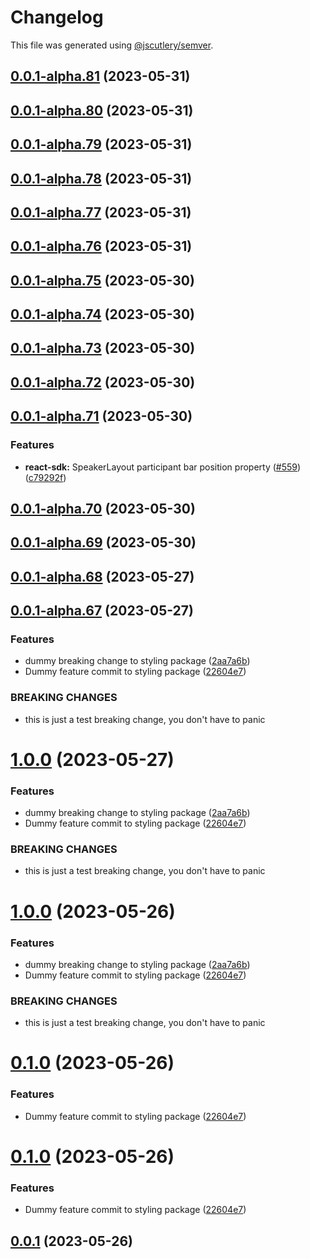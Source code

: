 # Changelog

This file was generated using [@jscutlery/semver](https://github.com/jscutlery/semver).

## [0.0.1-alpha.81](https://github.com/GetStream/stream-video-js/compare/@stream-io/video-styling-0.0.1-alpha.80...@stream-io/video-styling-0.0.1-alpha.81) (2023-05-31)



## [0.0.1-alpha.80](https://github.com/GetStream/stream-video-js/compare/@stream-io/video-styling-0.0.1-alpha.79...@stream-io/video-styling-0.0.1-alpha.80) (2023-05-31)



## [0.0.1-alpha.79](https://github.com/GetStream/stream-video-js/compare/@stream-io/video-styling-0.0.1-alpha.78...@stream-io/video-styling-0.0.1-alpha.79) (2023-05-31)



## [0.0.1-alpha.78](https://github.com/GetStream/stream-video-js/compare/@stream-io/video-styling-0.0.1-alpha.77...@stream-io/video-styling-0.0.1-alpha.78) (2023-05-31)



## [0.0.1-alpha.77](https://github.com/GetStream/stream-video-js/compare/@stream-io/video-styling-0.0.1-alpha.76...@stream-io/video-styling-0.0.1-alpha.77) (2023-05-31)



## [0.0.1-alpha.76](https://github.com/GetStream/stream-video-js/compare/@stream-io/video-styling-0.0.1-alpha.75...@stream-io/video-styling-0.0.1-alpha.76) (2023-05-31)



## [0.0.1-alpha.75](https://github.com/GetStream/stream-video-js/compare/@stream-io/video-styling-0.0.1-alpha.74...@stream-io/video-styling-0.0.1-alpha.75) (2023-05-30)



## [0.0.1-alpha.74](https://github.com/GetStream/stream-video-js/compare/@stream-io/video-styling-0.0.1-alpha.73...@stream-io/video-styling-0.0.1-alpha.74) (2023-05-30)



## [0.0.1-alpha.73](https://github.com/GetStream/stream-video-js/compare/@stream-io/video-styling-0.0.1-alpha.72...@stream-io/video-styling-0.0.1-alpha.73) (2023-05-30)



## [0.0.1-alpha.72](https://github.com/GetStream/stream-video-js/compare/@stream-io/video-styling-0.0.1-alpha.71...@stream-io/video-styling-0.0.1-alpha.72) (2023-05-30)



## [0.0.1-alpha.71](https://github.com/GetStream/stream-video-js/compare/@stream-io/video-styling-0.0.1-alpha.70...@stream-io/video-styling-0.0.1-alpha.71) (2023-05-30)


### Features

* **react-sdk:** SpeakerLayout participant bar position property ([#559](https://github.com/GetStream/stream-video-js/issues/559)) ([c79292f](https://github.com/GetStream/stream-video-js/commit/c79292ff44bcad601b31a7e6ea49901eea5c9c22))



## [0.0.1-alpha.70](https://github.com/GetStream/stream-video-js/compare/@stream-io/video-styling-0.0.1-alpha.69...@stream-io/video-styling-0.0.1-alpha.70) (2023-05-30)



## [0.0.1-alpha.69](https://github.com/GetStream/stream-video-js/compare/@stream-io/video-styling-0.0.1-alpha.68...@stream-io/video-styling-0.0.1-alpha.69) (2023-05-30)



## [0.0.1-alpha.68](https://github.com/GetStream/stream-video-js/compare/@stream-io/video-styling-0.0.1-alpha.67...@stream-io/video-styling-0.0.1-alpha.68) (2023-05-27)



## [0.0.1-alpha.67](https://github.com/GetStream/stream-video-js/compare/@stream-io/video-styling-0.0.1-alpha.66...@stream-io/video-styling-0.0.1-alpha.67) (2023-05-27)


### Features

* dummy breaking change to styling package ([2aa7a6b](https://github.com/GetStream/stream-video-js/commit/2aa7a6ba16121cd1eea11b8bf40e269aab5a312d))
* Dummy feature commit to styling package ([22604e7](https://github.com/GetStream/stream-video-js/commit/22604e7ebd537fbbce297a63887dfd7b8e158f93))


### BREAKING CHANGES

* this is just a test breaking change, you don't have to panic



# [1.0.0](https://github.com/GetStream/stream-video-js/compare/@stream-io/video-styling-0.0.1-alpha.66...@stream-io/video-styling-1.0.0) (2023-05-27)


### Features

* dummy breaking change to styling package ([2aa7a6b](https://github.com/GetStream/stream-video-js/commit/2aa7a6ba16121cd1eea11b8bf40e269aab5a312d))
* Dummy feature commit to styling package ([22604e7](https://github.com/GetStream/stream-video-js/commit/22604e7ebd537fbbce297a63887dfd7b8e158f93))


### BREAKING CHANGES

* this is just a test breaking change, you don't have to panic



# [1.0.0](https://github.com/GetStream/stream-video-js/compare/@stream-io/video-styling-0.0.1...@stream-io/video-styling-1.0.0) (2023-05-26)


### Features

* dummy breaking change to styling package ([2aa7a6b](https://github.com/GetStream/stream-video-js/commit/2aa7a6ba16121cd1eea11b8bf40e269aab5a312d))
* Dummy feature commit to styling package ([22604e7](https://github.com/GetStream/stream-video-js/commit/22604e7ebd537fbbce297a63887dfd7b8e158f93))


### BREAKING CHANGES

* this is just a test breaking change, you don't have to panic



# [0.1.0](https://github.com/GetStream/stream-video-js/compare/@stream-io/video-styling-0.0.1...@stream-io/video-styling-0.1.0) (2023-05-26)


### Features

* Dummy feature commit to styling package ([22604e7](https://github.com/GetStream/stream-video-js/commit/22604e7ebd537fbbce297a63887dfd7b8e158f93))



# [0.1.0](https://github.com/GetStream/stream-video-js/compare/@stream-io/video-styling-0.0.1...@stream-io/video-styling-0.1.0) (2023-05-26)


### Features

* Dummy feature commit to styling package ([22604e7](https://github.com/GetStream/stream-video-js/commit/22604e7ebd537fbbce297a63887dfd7b8e158f93))



## [0.0.1](https://github.com/GetStream/stream-video-js/compare/@stream-io/video-styling-0.0.1-alpha.66...@stream-io/video-styling-0.0.1) (2023-05-26)
